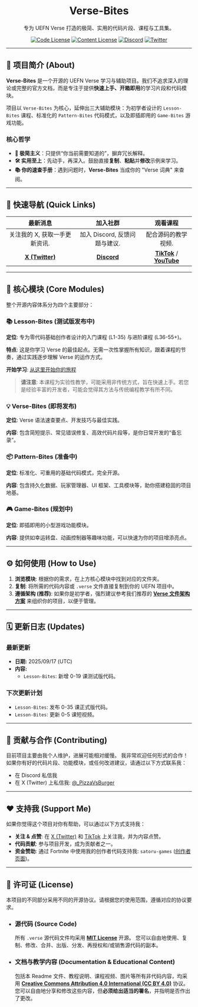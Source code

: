 <h1 align="center">Verse-Bites</h1>

<p align="center">
  专为 UEFN Verse 打造的极简、实用的代码片段、课程与工具集。
</p>

<p align="center">
  <a href="https://github.com/UnrealRider/Verse-Bites/blob/main/LICENSE"><img src="https://img.shields.io/badge/Code License-MIT-blue.svg" alt="Code License"></a>
  <a href="https://github.com/UnrealRider/Verse-Bites/tree/main?tab=License-2-ov-file"><img src="https://img.shields.io/badge/Content License-CC BY 4.0-lightgrey.svg" alt="Content License"></a>
  <a href="http://discord.gg/AhU7WkUdUD"><img src="https://img.shields.io/discord/YOUR_SERVER_ID?logo=discord&label=Discord" alt="Discord"></a>
  <a href="https://x.com/_PizzaVsBurger"><img src="https://img.shields.io/twitter/follow/_PizzaVsBurger?style=social" alt="Twitter"></a>
</p>

---

## 📖 项目简介 (About)

**Verse-Bites** 是一个开源的 UEFN Verse 学习与辅助项目。我们不追求深入的理论或完整的官方文档，而是专注于提供**快速上手、开箱即用**的学习片段和代码模块。

项目以 `Verse-Bites` 为核心，延伸出三大辅助模块：为初学者设计的 `Lesson-Bites` 课程、标准化的 `Pattern-Bites` 代码模式，以及即插即用的 `Game-Bites` 游戏功能。

### 核心哲学
- **🎯 极简主义**：只提供“你当前需要知道的”，摒弃冗长解释。
- **🛠️ 实用至上**：先动手，再深入。鼓励直接**复制**、**粘贴**并**修改**示例来学习。
- **📚 你的速查手册**：遇到问题时，**Verse-Bites** 当成你的 "Verse 词典" 来查阅。

---

## 🚀 快速导航 (Quick Links)

| 最新消息 | 加入社群 | 观看课程 |
| :---: | :---: | :---: |
| 关注我的 X, 获取一手更新资讯. | 加入 Discord, 反馈问题与建议. | 配合源码的教学视频. |
| [**X (Twitter)**](https://x.com/_PizzaVsBurger) | [**Discord**](http://discord.gg/AhU7WkUdUD) | [**TikTok**](https://www.tiktok.com/@_pizza.vs.burger) / [**YouTube**](https://www.youtube.com/@UnrealRiderX) |

---

## 🧩 核心模块 (Core Modules)

整个开源内容体系分为四个主要部分：

### 📚 Lesson-Bites (测试版发布中)
**定位**: 专为零代码基础创作者设计的入门课程 (L1-35) 与进阶课程 (L36-55+)。

**特点**: 这是你学习 Verse 的最佳起点。无需一次性掌握所有知识，跟着课程的节奏，通过实践逐步理解 Verse 的运作方式。

**开始学习**: [从这里开始你的旅程](https://github.com/UnrealRider/Verse-Bites/blob/main/Lesson-Bites/README.md) 
> **请注意**: 本课程为实验性教学，可能采用非传统方式，旨在快速上手。若您是经验丰富的开发者，可能会觉得其方法与传统编程教学有所不同。

### 💡 Verse-Bites (即将发布)
**定位**: Verse 语法速查要点、开发技巧与最佳实践。

**内容**: 包含简短提示、常见错误修复、高效代码片段等，是你日常开发的“备忘录”。

### 📦 Pattern-Bites (准备中)
**定位**: 标准化、可重用的基础代码模式，完全开源。

**内容**: 包含持久化数据、玩家管理器、UI 框架、工具模块等，助你搭建稳固的项目地基。

### 🎮 Game-Bites (规划中)
**定位**: 即插即用的小型游戏功能模块。

**内容**: 提供如幸运转盘、动画控制器等趣味功能，可以快速为你的项目增添亮点。

---

## ⚙️ 如何使用 (How to Use)

1.  **浏览模块**: 根据你的需求，在上方核心模块中找到对应的文件夹。
2.  **复制**: 将所需的代码内容或 `.verse` 文件直接复制到你的 UEFN 项目中。
3.  **遵循架构 (推荐)**: 如果你是初学者，强烈建议参考我们推荐的 [**Verse 文件架构方案**](https://github.com/UnrealRider/Verse-Bites/blob/main/YOUR_ARCHITECTURE_GUIDE.md) 来组织你的项目，以便于管理。

---

## 🗓️ 更新日志 (Updates)

### 最新更新
* **日期:** 2025/09/17 (UTC)
* **内容:**
    * `Lesson-Bites`: 新增 0-19 课测试版代码。

### 下次更新计划
* `Lesson-Bites`: 发布 0-35 课正式版代码。
* `Lesson-Bites`: 更新 0-5 课短视频。

---

## 🤝 贡献与合作 (Contributing)

目前项目主要由我个人维护，进展可能相对缓慢。
我非常欢迎任何形式的合作！如果你有好的代码片段、功能模块，或任何改进建议，请通过以下方式联系我：
- 在 Discord 私信我
- 在 X (Twitter) 上私信我: [@_PizzaVsBurger](https://x.com/_PizzaVsBurger)

---

## ❤️ 支持我 (Support Me)

如果你觉得这个项目对你有帮助，可以通过以下方式支持我：
- **关注 & 点赞**: 在 [X (Twitter)](https://x.com/_PizzaVsBurger) 和 [TikTok](https://www.tiktok.com/@_pizza.vs.burger) 上关注我，并为内容点赞。
- **代码贡献**: 参与项目开发，成为贡献者之一。
- **资金赞助**: 通过 Fortnite 中使用我的创作者代码支持我: `satoru-games` ([创作者页面](https://www.fortnite.com/@satoru-games?lang=en-US))。

---

## 📜 许可证 (License)

本项目的不同部分采用不同的开源协议。请根据您的使用范围，遵循对应的协议要求。

* ### 源代码 (Source Code)
    所有 `.verse` 源代码文件均采用 [**MIT License**](https://github.com/UnrealRider/Verse-Bites/blob/main/LICENSE) 开源。
    您可以自由地使用、复制、修改、合并、出版、分发、再授权和/或销售源代码的副本。

* ### 文档与教学内容 (Documentation & Educational Content)
    包括本 Readme 文件、教程说明、课程视频、图片等所有非代码内容，均采用 [**Creative Commons Attribution 4.0 International (CC BY 4.0)**](https://github.com/UnrealRider/Verse-Bites/tree/main?tab=License-2-ov-file) 协议。
    您可以自由地分享和修改这些内容，但**必须给出适当的署名**，并指明是否作出了更改。
